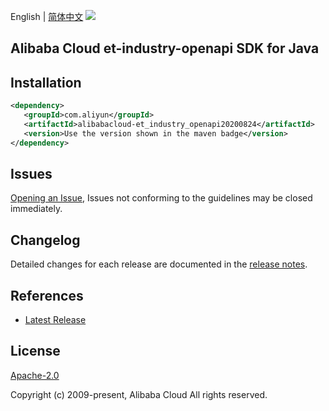 English | [简体中文](README-CN.md)
![](https://aliyunsdk-pages.alicdn.com/icons/AlibabaCloud.svg)

## Alibaba Cloud et-industry-openapi SDK for Java

## Installation

```xml
<dependency>
   <groupId>com.aliyun</groupId>
   <artifactId>alibabacloud-et_industry_openapi20200824</artifactId>
   <version>Use the version shown in the maven badge</version>
</dependency>
```

## Issues
[Opening an Issue](https://github.com/aliyun/alibabacloud-java-async-sdk/issues/new), Issues not conforming to the guidelines may be closed immediately.

## Changelog
Detailed changes for each release are documented in the [release notes](./ChangeLog.txt).

## References
* [Latest Release](https://github.com/aliyun/alibabacloud-async-java-sdk/)

## License
[Apache-2.0](http://www.apache.org/licenses/LICENSE-2.0)

Copyright (c) 2009-present, Alibaba Cloud All rights reserved.